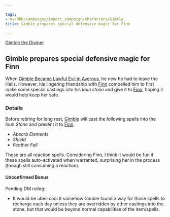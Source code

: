 ```yaml
---

tags:
- my/DND/campaigns/import_campaign/characters/Gimble
title: Gimble prepares special defensive magic for Finn

---
```



[Gimble the Diviner](/dnd/characters/gimble-the-diviner/)

## Gimble prepares special defensive magic for Finn

When [Gimble Became Lawful Evil in Avernus](/dnd/characters/gimble/gimble-became-lawful-evil-in-avernus/), he new he had to leave the Hells. However, his lingering friendship with [Finn](/dnd/characters/finn/) compelled him to first make some special castings into his *Ioun stone* and give it to [Finn](/dnd/characters/finn/), hoping it would help keep her safe.

### Details

Before retiring for long rest, [Gimble](/dnd/characters/gimble-the-diviner/) will cast the following spells into the *Ioun Stone* and present it to [Finn](/dnd/characters/finn/).

- *Absorb Elements*
- *Shield*
- *Feather Fall*

These are all reaction spells. Considering Finn, I think it would be fun if these spells auto-activated when warranted, surprising her in the process (though still consuming a reaction).

#### Unconfirmed Bonus

Pending DM ruling:

- It would be uber-cool if somehow Gimble found a way for those spells to recharge each day unless they are overridden by other castings into the stone, but that would be beyond normal capabilities of the item/spells.
